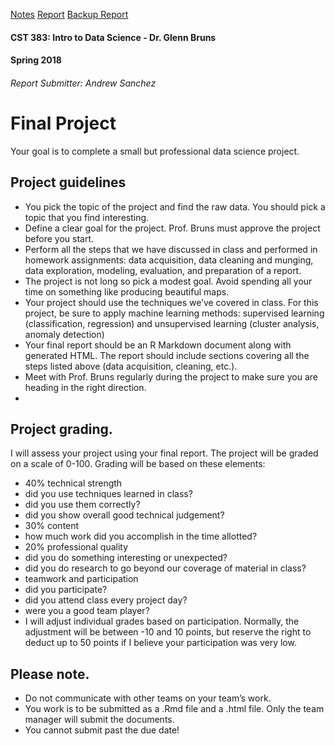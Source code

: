 [Notes](https://docs.google.com/document/d/1vFNwFE4N003kIkTM-nWVUDCLOxeDa419aMzrYmvlzBY/edit)
[Report](https://cst383-project2.herokuapp.com/)
[Backup Report](http://hosting.otterlabs.org/classes/vega3229/public_html/cst383_project2.html)
#### CST 383: Intro to Data Science  - Dr. Glenn Bruns
#### Spring 2018
###### Report Submitter: Andrew Sanchez
# Final Project
Your goal is to complete a small but professional data science project.  
## Project guidelines
- You pick the topic of the project and find the raw data.  You should pick a topic that you find interesting.
- Define a clear goal for the project.  Prof. Bruns must approve the project before you start.
- Perform all the steps that we have discussed in class and performed in homework assignments: data acquisition, data cleaning and munging, data exploration, modeling, evaluation, and preparation of a report.
- The project is not long so pick a modest goal.  Avoid spending all your time on something like producing beautiful maps.
- Your project should use the techniques we’ve covered in class.  For this project, be sure to apply machine learning methods: supervised learning (classification, regression) and unsupervised learning (cluster analysis, anomaly detection)
- Your final report should be an R Markdown document along with generated HTML.  The report should include sections covering all the steps listed above (data acquisition, cleaning, etc.).
- Meet with Prof. Bruns regularly during the project to make sure you are heading in the right direction.
-
## Project grading.  
I will assess your project using your final report.  The project will be graded on a scale of 0-100.  Grading will be based on these elements:

* 40% technical strength
* did you use techniques learned in class?
* did you use them correctly?
* did you show overall good technical judgement?
* 30% content
* how much work did you accomplish in the time allotted?
* 20% professional quality
* did you do something interesting or unexpected?
* did you do research to go beyond our coverage of material in class?
*   teamwork and participation
* did you participate?
* did you attend class every project day?
* were you a good team player?
* I will adjust individual grades based on participation.  Normally, the adjustment will     be between -10 and 10 points, but reserve the right to deduct up to 50 points if I           believe your participation was very low.

## Please note.
* Do not communicate with other teams on your team’s work.
* You work is to be submitted as a .Rmd file and a .html file.  Only the team manager will submit the documents.
* You cannot submit past the due date!

